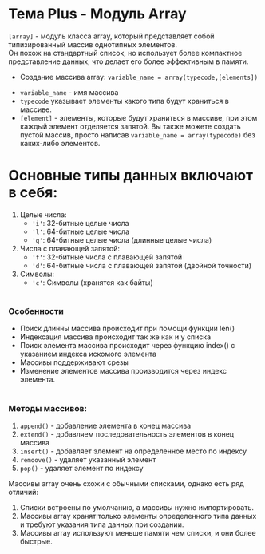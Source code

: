 # Тема Plus -  Модуль Array

`[array]` - модуль класса array, который представляет собой типизированный массив однотипных элементов.  
Он похож на стандартный список, но использует более компактное представление данных, что делает его более эффективным в памяти.

- Создание массива array:
`variable_name = array(typecode,[elements])`

* `variable_name` - имя массива
* `typecode` указывает элементы какого типа будут храниться в массиве.
* `[element]` - элементы, которые будут храниться в массиве, при этом каждый элемент отделяется запятой. Вы также можете создать пустой массив, просто написав `variable_name = array(typecode)` без каких-либо элементов.

#

# Основные типы данных включают в себя:

1. Целые числа:
    * `'i'`: 32-битные целые числа
    * `'l'`: 64-битные целые числа
    * `'q'`: 64-битные целые числа (длинные целые числа)
2. Числа с плавающей запятой:
    * `'f'`: 32-битные числа с плавающей запятой
    * `'d'`: 64-битные числа с плавающей запятой (двойной точности)
3. Символы:
    * `'c'`: Символы (хранятся как байты)

#

### Особенности

- Поиск длинны массива происходит при помощи функции len()
- Индексация массива происходит так же как и у списка
- Поиск элемента массива происходит через функцию index() с указанием индекса искомого элемента
- Массивы поддерживают срезы
- Изменение элементов массива производится через индекс элемента. 

#

### Методы массивов:

1. `append()` - добавление элемента в конец массива
2. `extend()` - добавляем последовательность элементов в конец массива
3. `insert()` - добавляет элемент на определенное место по индексу
4. `remoove()` - удаляет указанный элемент
5. `pop()` - удаляет элемент по индексу

Массивы array очень схожи с обычными списками, однако есть ряд отличий:

1. Списки встроены по умолчанию, а массивы нужно импортировать.
2. Массивы array хранят только элементы определенного типа данных и требуют указания типа данных при создании.
3. Массивы array используют меньше памяти чем списки, и они более быстрые. 
